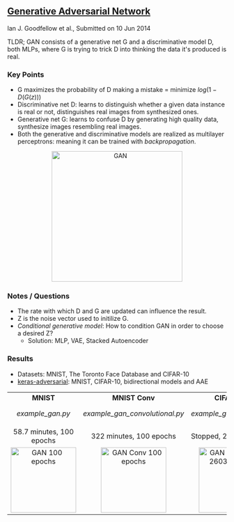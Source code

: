 ## [Generative Adversarial Network](https://arxiv.org/abs/1406.2661)
Ian J. Goodfellow et al., Submitted on 10 Jun 2014

TLDR; GAN consists of a generative net G and a discriminative model D, both MLPs, where G is trying to trick D into thinking the data it's produced is real.

### Key Points
* G maximizes the probability of D making a mistake = minimize $log(1 - D(G(z)))$
* Discriminative net D: learns to distinguish whether a given data instance is real or not, distinguishes real images from synthesized ones.
* Generative net G: learns to confuse D by generating high quality data, synthesize images resembling real images.
* Both the generative and discriminative models are realized as multilayer perceptrons: meaning it can be trained with *backpropagation*.

<p align="center">
<img src="https://github.com/gcunhase/PaperNotes/blob/master/notes/imgs/GAN.png" width="300" alt="GAN">
</p>

### Notes / Questions
* The rate with which D and G are updated can influence the result.
* Z is the noise vector used to initilize G.
* *Conditional generative model*: How to condition GAN in order to choose a desired Z?
  - Solution: MLP, VAE, Stacked Autoencoder
  
### Results
* Datasets: MNIST, The Toronto Face Database and CIFAR-10
* [keras-adversarial](https://github.com/bstriner/keras-adversarial): MNIST, CIFAR-10, bidirectional models and AAE


<table align="center"> 
  <tr>
    <td align="center"><b>MNIST</b><p><i>example_gan.py</i></p></td><td align="center"><b>MNIST Conv</b><p><i>example_gan_convolutional.py</i></p></td><td align="center"><b>CIFAR-10</b><p><i>example_gan_cifar10.py</i></p></td>
  </tr>
  <tr>
    <td align="center">58.7 minutes, 100 epochs</td><td align="center">322 minutes, 100 epochs</td><td>Stopped, 2603 epochs</td>
  </tr>
  <tr>
    <td align="center"><img src="https://github.com/gcunhase/PaperNotes/blob/master/notes/imgs/gan_epoch99.png" width="150" alt="GAN 100 epochs"></td><td align="center"><img src="https://github.com/gcunhase/PaperNotes/blob/master/notes/imgs/gan_conv_epoch99.png" width="150" alt="GAN Conv 100 epochs"></td><td align="center"><img src="https://github.com/gcunhase/PaperNotes/blob/master/notes/imgs/gan_cifar10_epoch2602.png" width="150" alt="GAN CIFAR-10 2603 epochs"></td>
  </tr>
</table>


